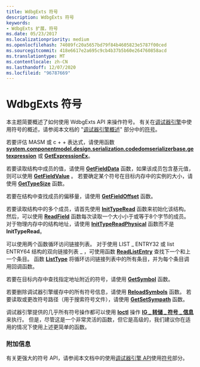 ```yaml
---
title: WdbgExts 符号
description: WdbgExts 符号
keywords:
- WdbgExts 扩展，符号
ms.date: 05/23/2017
ms.localizationpriority: medium
ms.openlocfilehash: 74089fc20a5657bd79f84b4605823e5787f00ced
ms.sourcegitcommit: 418e6617e2a695c9cb4b37b5b60e264760858acd
ms.translationtype: MT
ms.contentlocale: zh-CN
ms.lasthandoff: 12/07/2020
ms.locfileid: "96787669"
---
```

# <a name="wdbgexts-symbols"></a>WdbgExts 符号


本主题简要概述了如何使用 WdbgExts API 来操作符号。 有关在[调试器引擎](introduction.md#debugger-engine)中使用符号的概述，请参阅本文档的 "[调试器引擎概述](debugger-engine-overview.md)" 部分中的[符号](symbols.md)。

若要评估 MASM 或 c + + 表达式，请使用函数 [**system.componentmodel.design.serialization.codedomserializerbase.getexpression**](/windows-hardware/drivers/ddi/wdbgexts/nc-wdbgexts-pwindbg_get_expression) 或 [**GetExpressionEx**](/windows-hardware/drivers/ddi/wdbgexts/nf-wdbgexts-getexpressionex)。

若要读取结构中成员的值，请使用 [**GetFieldData**](/windows-hardware/drivers/ddi/wdbgexts/nf-wdbgexts-getfielddata) 函数，如果该成员包含基元值，则可以使用 [**GetFieldValue**](/windows-hardware/drivers/ddi/wdbgexts/nf-wdbgexts-getfieldvalue) 。 若要确定某个符号在目标内存中的实例的大小，请使用 [**GetTypeSize**](/windows-hardware/drivers/ddi/wdbgexts/nf-wdbgexts-gettypesize) 函数。

若要在结构中查找成员的偏移量，请使用 [**GetFieldOffset**](/windows-hardware/drivers/ddi/dbgeng/nf-dbgeng-idebugsymbols-getfieldoffset) 函数。

若要读取结构中的多个成员，请首先使用 [**InitTypeRead**](/previous-versions/ff550953(v=vs.85)) 函数来初始化该结构。 然后，可以使用 [**ReadField**](/previous-versions/ff553539(v=vs.85)) 函数每次读取一个大小小于或等于8个字节的成员。 对于物理内存中的结构地址，请使用 [**InitTypeReadPhysical**](/previous-versions/ff550957(v=vs.85)) 函数而不是 **InitTypeRead**。

可以使用两个函数循环访问链接列表。 对于使用 LIST \_ ENTRY32 或 list ENTRY64 结构的双向链接列表 \_ ，可使用函数 [**ReadListEntry**](/windows-hardware/drivers/ddi/wdbgexts/nf-wdbgexts-readlistentry) 查找下一个和上一个条目。 函数 [**ListType**](/windows-hardware/drivers/ddi/wdbgexts/nf-wdbgexts-listtype) 将循环访问链接列表中的所有条目，并为每个条目调用回调函数。

若要在目标内存中查找指定地址附近的符号，请使用 [**GetSymbol**](/windows-hardware/drivers/ddi/wdbgexts/nc-wdbgexts-pwindbg_get_symbol) 函数。

若要删除调试器引擎缓存中的所有符号信息，请使用 [**ReloadSymbols**](/windows-hardware/drivers/ddi/wdbgexts/nf-wdbgexts-reloadsymbols) 函数。 若要读取或更改符号路径（用于搜索符号文件），请使用 [**GetSetSympath**](/windows-hardware/drivers/ddi/wdbgexts/nf-wdbgexts-getsetsympath) 函数。

调试器引擎提供的几乎所有符号操作都可以使用 [**Ioctl**](/windows-hardware/drivers/ddi/wdbgexts/nc-wdbgexts-pwindbg_ioctl_routine) 操作 [**IG \_ 转储 \_ 符号 \_ 信息**](/windows-hardware/drivers/ddi/wdbgexts/ns-wdbgexts-_sym_dump_param)来执行。 但是，尽管这是一个非常灵活的函数，但它是高级的，我们建议你在适用的情况下使用上述更简单的函数。

### <a name="span-idadditional_informationspanspan-idadditional_informationspanadditional-information"></a><span id="additional_information"></span><span id="ADDITIONAL_INFORMATION"></span>附加信息

有关更强大的符号 API，请参阅本文档中的使用[调试器引擎 API](using-the-debugger-engine-api.md)使用[符号](using-symbols.md)部分。

 

